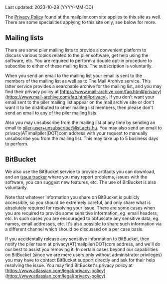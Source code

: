 
Last updated: 2023-10-28 (YYYY-MM-DD)

The <a href="https://mailpiler.com/privacy-policy" target="_blank">Privacy Policy</a> found at the mailpiler.com site applies to this site as well. There are some specialities applying to this site only, see below for more.

## Mailing lists

There are some piler mailing lists to provide a convenient platform to discuss various topics related to the piler software, get help using the software, etc. You are required to perform a double opt-in procedure to subscribe to either of these mailing lists. The subscription is voluntarily.

When you send an email to the mailing list your email is sent to the members of the mailing list as well as to The Mail Archive service. This latter service provides a searchable archive for the mailing list, and you may find their privacy policy at [https://www.mail-archive.com/faq.html#privacy](https://www.mail-archive.com/faq.html#privacy). If you don't want your email sent to the piler mailing list appear on the mail archive site or don't want it to be distributed to other mailing list members, then please don't send an email to any of the piler mailing lists.

Also you may unsubscribe from the mailing list at any time by sending an email to piler-user+unsubscribe@list.acts.hu. You may also send an email to privacy(AT)mailpiler(DOT)com address with your request to manually unsubscribe you from the mailing list. This may take up to 5 business days to perform.

## BitBucket

We also use the BitBucket service to provide artifacts you can download, and an [issue tracker](https://bitbucket.org/jsuto/piler/issues) where you may report problems, issues with the software, you can suggest new features, etc. The use of BitBucket is also voluntarily.

Note that whatever information you share on BitBucket is publicly accessible, so you should be extremely careful, and only share what is absolutely required for resolving your issue. There are some cases when you are required to provide some sensitive information, eg. email headers, etc. In such cases you are encouraged to obfuscate any sensitive data, eg. names, email addresses, etc. It's also possible to share such information via a different channel which should be discussed on a per case basis.

If you accidentally release any sensitive information to BitBucket, then notify the piler team at privacy(AT)mailpiler(DOT)com address, and we'll do our best to assist you removing it. In certain cases beyond our capabilities on BitBucket (since we are mere users only without administrator privileges) you may have to contact BitBucket support directly and ask for their help resolving the issue. You may find BitBucket's privacy policy at [https://www.atlassian.com/legal/privacy-policy](https://www.atlassian.com/legal/privacy-policy).
